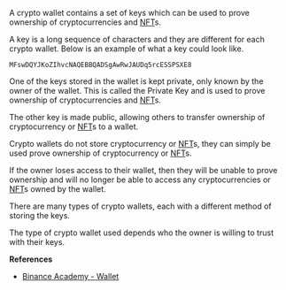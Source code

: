 A crypto wallet contains a set of keys which can be used to prove ownership of cryptocurrencies and [NFT](#WhatIsAnNFT)s.

A key is a long sequence of characters and they are different for each crypto wallet. Below is an example of what a key could look like.

`MFswDQYJKoZIhvcNAQEBBQADSgAwRwJAUDq5rcESSPSXE8`

One of the keys stored in the wallet is kept private, only known by the owner of the wallet.
This is called the Private Key and is used to prove ownership of cryptocurrencies and [NFT](#WhatIsAnNFT)s.

The other key is made public, allowing others to transfer ownership of cryptocurrency or [NFT](#WhatIsAnNFT)s to a wallet.

Crypto wallets do not store cryptocurrency or [NFT](#WhatIsAnNFT)s, they can simply be used prove ownership of cryptocurrency or [NFT](#WhatIsAnNFT)s.

If the owner loses access to their wallet, then they will be unable to prove ownership and will no longer be able to access any cryptocurrencies or [NFT](#WhatIsAnNFT)s owned by the wallet.

There are many types of crypto wallets, each with a different method of storing the keys.

The type of crypto wallet used depends who the owner is willing to trust with their keys.

**References**
-   [Binance Academy - Wallet](https://academy.binance.com/en/glossary/wallet)
